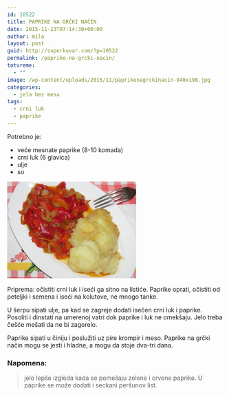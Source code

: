 ```yaml
---
id: 10522
title: PAPRIKE NA GRČKI NAČIN
date: 2015-11-23T07:14:38+00:00
author: mila
layout: post
guid: http://superkuvar.com/?p=10522
permalink: /paprike-na-grcki-nacin/
totvreme:
  - ""
image: /wp-content/uploads/2015/11/paprikenagrckinacin-940x198.jpg
categories:
  - jela bez mesa
tags:
  - crni luk
  - paprike
---
```

Potrebno je:  
* veće mesnate paprike (8-10 komada)  
* crni luk (6 glavica)  
* ulje  
* so

[<img class="alignnone size-medium wp-image-10525" src="/wp-content/uploads/2015/11/paprikenagrckinacin-300x225.jpg" alt="paprikenagrckinacin" width="300" height="225" />](/wp-content/uploads/2015/11/paprikenagrckinacin-e1448262791370.jpg)

Priprema: očistiti crni luk i iseći ga sitno na listiće. Paprike oprati, očistiti od peteljki i semena i iseći na kolutove, ne mnogo tanke.

U šerpu sipati ulje, pa kad se zagreje dodati isečen crni luk i paprike. Posoliti i dinstati na umerenoj vatri dok paprike i luk ne omekšaju. Jelo treba češće mešati da ne bi zagorelo.

Paprike sipati u činiju i poslužiti uz pire krompir i meso. Paprike na grčki način mogu se jesti i hladne, a mogu da stoje dva-tri dana.

### Napomena:
> jelo lepše izgleda kada se pomešaju zelene i crvene paprike. U paprike se može dodati i seckani peršunov list.